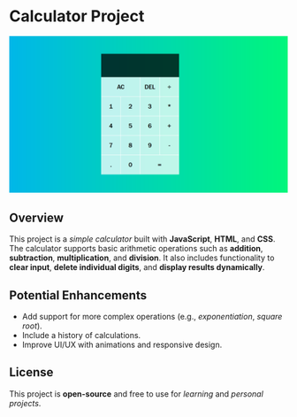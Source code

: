# **Calculator Project**

![Calculator Project Image](calculator.png)

## **Overview**

This project is a *simple calculator* built with **JavaScript**, **HTML**, and **CSS**. The calculator supports basic arithmetic operations such as **addition**, **subtraction**, **multiplication**, and **division**. It also includes functionality to **clear input**, **delete individual digits**, and **display results dynamically**.

## **Potential Enhancements**

- Add support for more complex operations (e.g., *exponentiation*, *square root*).
- Include a history of calculations.
- Improve UI/UX with animations and responsive design.

## **License**

This project is **open-source** and free to use for *learning* and *personal projects*. 

